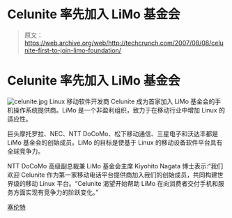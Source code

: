 # Celunite 率先加入 LiMo 基金会

> 原文：<https://web.archive.org/web/http://techcrunch.com/2007/08/08/celunite-first-to-join-limo-foundation/>

# Celunite 率先加入 LiMo 基金会

![celunite.jpg](img/57dd5ac803afd06cd213ea5d02a65030.png) Linux 移动软件开发商 Celunite 成为首家加入 LiMo 基金会的手机操作系统提供商。LiMo 是一个非盈利组织，致力于在移动行业中增加 Linux 的适应性。

巨头摩托罗拉、NEC、NTT DoCoMo、松下移动通信、三星电子和沃达丰都是 LiMo 基金会的创始成员。LiMo 的目标是使基于 Linux 的移动设备软件平台具有全球竞争力。

NTT DoCoMo 高级副总裁兼 LiMo 基金会主席 Kiyohito Nagata 博士表示:“我们欢迎 Celunite 作为第一家移动电话平台提供商加入我们的创始成员，共同构建世界级的移动 Linux 平台。“Celunite 渴望开始帮助 LiMo 在向消费者交付手机和服务方面实现有竞争力的阶跃变化。”

[塞伦特](https://web.archive.org/web/20210127032857/http://www.celunite.net/)